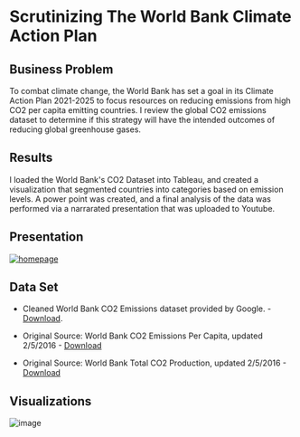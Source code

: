 # Scrutinizing The World Bank Climate Action Plan


## Business Problem

To combat climate change, the World Bank has set a goal in its Climate Action Plan 2021-2025 to focus resources on reducing emissions from high CO2 per capita emitting countries. I review the global CO2 emissions dataset to determine if this strategy will have the intended outcomes of reducing global greenhouse gases.

## Results

I loaded the World Bank's CO2 Dataset into Tableau, and created a visualization that segmented countries into categories based on emission levels. A power point was created, and a final analysis of the data was performed via a narrarated presentation that was uploaded to Youtube.

## Presentation
[![homepage](https://github.com/cgjohnso/Scrutinizing-The-World-Bank-Climate-Action-Plan/blob/main/PowerpointPresentation5.png)](https://youtu.be/XGYeh6eDvbM "Redirect to homepage")



## Data Set

- Cleaned World Bank CO2 Emissions dataset provided by Google. - [Download](https://github.com/cgjohnso/Is-CO2-per-capita-a-reliable-indicator-of-a-countrys-total-CO2-production/blob/main/CO2-Dataset.xlsx).

- Original Source: World Bank CO2 Emissions Per Capita, updated 2/5/2016 - [Download](http://data.worldbank.org/indicator/EN.ATM.CO2E.PC)

- Original Source: World Bank Total CO2 Production, updated 2/5/2016 - [Download](http://data.worldbank.org/indicator/EN.ATM.CO2E.KT)

## Visualizations


![image](https://github.com/cgjohnso/Scrutinizing-The-World-Bank-Climate-Action-Plan/blob/main/Dashboard%203.png)

